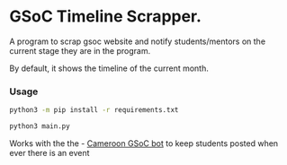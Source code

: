 # GSoC Timeline Scrapper.
A program to scrap gsoc website and notify students/mentors on the current stage they are in the program.

By default, it shows the timeline of the current month.

### Usage

```bash
python3 -m pip install -r requirements.txt
```

```bash
python3 main.py
```

Works with the the - [Cameroon GSoC bot](https://github.com/ivange94/cgsbot) to keep students posted when ever there is an event